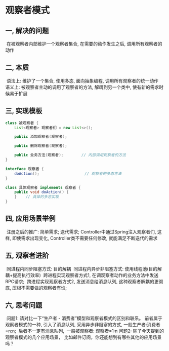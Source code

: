 # 观察者模式

## 一, 解决的问题

​ 在被观察者内部维护一个观察者集合, 在需要的动作发生之后, 调用所有观察者的动作

## 二, 本质

​ 语法上: 维护了一个集合, 使用多态, 面向抽象编程, 调用所有观察者的统一动作 ​ 语义上: 被观察者主动的调用了观察者的方法, 解耦到另一个类中, 使有新的需求时候易于扩展

## 三, 实现模板

```Java
class 被观察者 {
    List<观察者> 观察者们 = new List<>();

    public 添加观察者(观察者);

    public 删除观察者(观察者);

    public 业务方法(观察者);        // 内部调用观察者的方法
}

interface 观察者 {
    doAction();                    // 观察者的多态方法
}

class 具体观察者 implements 观察者 {
    public void doAction() {
    }    // 具体的多态实现
}
```

## 四, 应用场景举例

​ 注册之后的推广: 简单需求; 迭代需求; ​ Controller中通过Spring注入观察者们, 这样, 即使需求出现变化, ​ Controller类不需要任何修改, 就能满足不断迭代的需求

## 五, 观察者进阶

​ 同进程内同步阻塞方式: 目的解耦 ​ 同进程内异步非阻塞方式: 使用线程池(目的解耦+提高执行效率)
​ 跨进程实现观察者方式1, 在调观察者动作的业务方法中发送RPC请求; ​ 跨进程实现观察者方式2, 发送消息给消息队列, 这种观察者解耦的更彻底, 压根不需要做的观察者有谁;

## 六, 思考问题

​ 问题1: 请对比一下“生产者 - 消费者”模型和观察者模式的区别和联系。 ​ 前者属于观察者模式的一种, 引入了消息队列, 采用异步非阻塞的方式, ​ 一般生产者:消费者=n:n; ​ 后者不一定有消息队列, ​ 一般被观察者:
观察者=1:n ​ 问题2: 除了今天提到的观察者模式的几个应用场景， ​ 比如邮件订阅，你还能想到有哪些其他的应用场景吗？